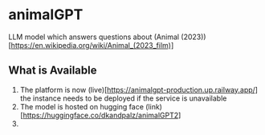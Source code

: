 # animalGPT
LLM model which answers questions about (Animal (2023))[https://en.wikipedia.org/wiki/Animal_(2023_film)]

## What is Available 
1. The platform is now (live)[https://animalgpt-production.up.railway.app/] the instance needs to be deployed if the service is unavailable
2. The model is hosted on hugging face (link)[https://huggingface.co/dkandpalz/animalGPT2]
3. 
